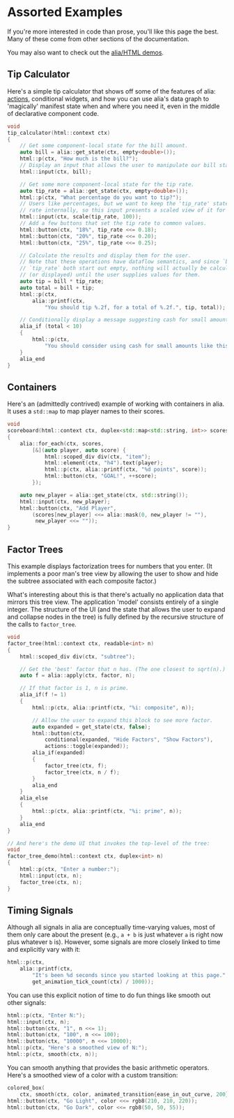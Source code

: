 Assorted Examples
=================

<script>
    init_alia_demos(['tip-calculator-demo', 'for-each-map-demo', 'time-signal',
        'number-smoothing', 'color-smoothing', 'factor-tree']);
</script>

If you're more interested in code than prose, you'll like this page the best.
Many of these come from other sections of the documentation.

You may also want to check out the [alia/HTML demos](https://html.alia.dev/).

Tip Calculator
--------------

Here's a simple tip calculator that shows off some of the features of alia:
[actions](actions.md), conditional widgets, and how you can use alia's data
graph to 'magically' manifest state when and where you need it, even in the
middle of declarative component code.

```cpp
void
tip_calculator(html::context ctx)
{
    // Get some component-local state for the bill amount.
    auto bill = alia::get_state(ctx, empty<double>());
    html::p(ctx, "How much is the bill?");
    // Display an input that allows the user to manipulate our bill state.
    html::input(ctx, bill);

    // Get some more component-local state for the tip rate.
    auto tip_rate = alia::get_state(ctx, empty<double>());
    html::p(ctx, "What percentage do you want to tip?");
    // Users like percentages, but we want to keep the 'tip_rate' state as a
    // rate internally, so this input presents a scaled view of it for the user.
    html::input(ctx, scale(tip_rate, 100));
    // Add a few buttons that set the tip rate to common values.
    html::button(ctx, "18%", tip_rate <<= 0.18);
    html::button(ctx, "20%", tip_rate <<= 0.20);
    html::button(ctx, "25%", tip_rate <<= 0.25);

    // Calculate the results and display them for the user.
    // Note that these operations have dataflow semantics, and since `bill` and
    // `tip_rate` both start out empty, nothing will actually be calculated
    // (or displayed) until the user supplies values for them.
    auto tip = bill * tip_rate;
    auto total = bill + tip;
    html::p(ctx,
        alia::printf(ctx,
            "You should tip %.2f, for a total of %.2f.", tip, total));

    // Conditionally display a message suggesting cash for small amounts.
    alia_if (total < 10)
    {
        html::p(ctx,
            "You should consider using cash for small amounts like this.");
    }
    alia_end
}
```

<div class="demo-panel">
<div id="tip-calculator-demo"></div>
</div>

Containers
----------

Here's an (admittedly contrived) example of working with containers in alia.
It uses a `std::map` to map player names to their scores.

```cpp
void
scoreboard(html::context ctx, duplex<std::map<std::string, int>> scores)
{
    alia::for_each(ctx, scores,
        [&](auto player, auto score) {
            html::scoped_div div(ctx, "item");
            html::element(ctx, "h4").text(player);
            html::p(ctx, alia::printf(ctx, "%d points", score));
            html::button(ctx, "GOAL!", ++score);
        });

    auto new_player = alia::get_state(ctx, std::string());
    html::input(ctx, new_player);
    html::button(ctx, "Add Player",
        (scores[new_player] <<= alia::mask(0, new_player != ""),
         new_player <<= ""));
}
```

<div class="demo-panel">
<div id="for-each-map-demo"></div>
</div>

Factor Trees
------------

This example displays factorization trees for numbers that you enter. (It
implements a poor man's tree view by allowing the user to show and hide the
subtree associated with each composite factor.)

What's interesting about this is that there's actually no application data that
mirrors this tree view. The application 'model' consists entirely of a single
integer. The structure of the UI (and the state that allows the user to expand
and collapse nodes in the tree) is fully defined by the recursive structure of
the calls to `factor_tree`.

```cpp
void
factor_tree(html::context ctx, readable<int> n)
{
    html::scoped_div div(ctx, "subtree");

    // Get the 'best' factor that n has. (The one closest to sqrt(n).)
    auto f = alia::apply(ctx, factor, n);

    // If that factor is 1, n is prime.
    alia_if(f != 1)
    {
        html::p(ctx, alia::printf(ctx, "%i: composite", n));

        // Allow the user to expand this block to see more factor.
        auto expanded = get_state(ctx, false);
        html::button(ctx,
            conditional(expanded, "Hide Factors", "Show Factors"),
            actions::toggle(expanded));
        alia_if(expanded)
        {
            factor_tree(ctx, f);
            factor_tree(ctx, n / f);
        }
        alia_end
    }
    alia_else
    {
        html::p(ctx, alia::printf(ctx, "%i: prime", n));
    }
    alia_end
}

// And here's the demo UI that invokes the top-level of the tree:
void
factor_tree_demo(html::context ctx, duplex<int> n)
{
    html::p(ctx, "Enter a number:");
    html::input(ctx, n);
    factor_tree(ctx, n);
}
```

<div class="demo-panel">
<div id="factor-tree"></div>
</div>

Timing Signals
--------------

Although all signals in alia are conceptually time-varying values, most of them
only care about the present (e.g., `a + b` is just whatever `a` is right now
plus whatever `b` is). However, some signals are more closely linked to time
and explicitly vary with it:

```cpp
html::p(ctx,
    alia::printf(ctx,
        "It's been %d seconds since you started looking at this page.",
        get_animation_tick_count(ctx) / 1000));
```

<div class="demo-panel">
<div id="time-signal"></div>
</div>

You can use this explicit notion of time to do fun things like smooth out other
signals:

```cpp
html::p(ctx, "Enter N:");
html::input(ctx, n);
html::button(ctx, "1", n <<= 1);
html::button(ctx, "100", n <<= 100);
html::button(ctx, "10000", n <<= 10000);
html::p(ctx, "Here's a smoothed view of N:");
html::p(ctx, smooth(ctx, n));
```

<div class="demo-panel">
<div id="number-smoothing"></div>
</div>

You can smooth anything that provides the basic arithmetic operators. Here's a
smoothed view of a color with a custom transition:

```cpp
colored_box(
    ctx, smooth(ctx, color, animated_transition{ease_in_out_curve, 200}));
html::button(ctx, "Go Light", color <<= rgb8(210, 210, 220));
html::button(ctx, "Go Dark", color <<= rgb8(50, 50, 55));
```

<div class="demo-panel">
<div id="color-smoothing"></div>
</div>
